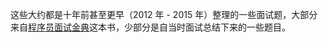 这些大约都是十年前甚至更早（2012 年 - 2015 年）整理的一些面试题，大部分来自[程序员面试金典](https://book.douban.com/subject/34813624/)这本书，少部分是自当时面试总结下来的一些题目。
